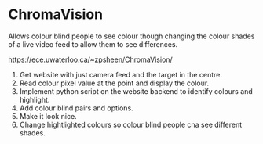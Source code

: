 # ChromaVision

Allows colour blind people to see colour though changing the colour shades of a live video feed to allow them to see differences. 

https://ece.uwaterloo.ca/~zpsheen/ChromaVision/

1. Get website with just camera feed and the target in the centre.
2. Read colour pixel value at the point and display the colour.
3. Implement python script on the website backend to identify colours and highlight.
4. Add colour blind pairs and options.
5. Make it look nice.
6. Change hightlighted colours so colour blind people cna see different shades.
